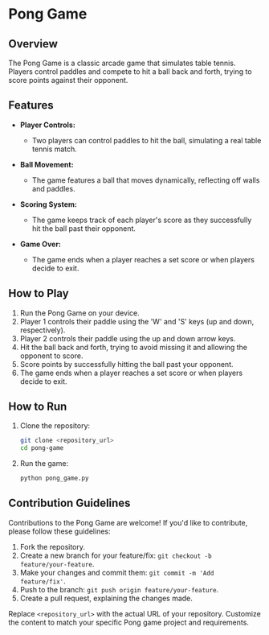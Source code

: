 # Pong Game

## Overview

The Pong Game is a classic arcade game that simulates table tennis. Players control paddles and compete to hit a ball back and forth, trying to score points against their opponent.

## Features

- **Player Controls:**
  - Two players can control paddles to hit the ball, simulating a real table tennis match.

- **Ball Movement:**
  - The game features a ball that moves dynamically, reflecting off walls and paddles.

- **Scoring System:**
  - The game keeps track of each player's score as they successfully hit the ball past their opponent.

- **Game Over:**
  - The game ends when a player reaches a set score or when players decide to exit.

## How to Play

1. Run the Pong Game on your device.
2. Player 1 controls their paddle using the 'W' and 'S' keys (up and down, respectively).
3. Player 2 controls their paddle using the up and down arrow keys.
4. Hit the ball back and forth, trying to avoid missing it and allowing the opponent to score.
5. Score points by successfully hitting the ball past your opponent.
6. The game ends when a player reaches a set score or when players decide to exit.

## How to Run

1. Clone the repository:
   ```bash
   git clone <repository_url>
   cd pong-game
   ```

2. Run the game:
   ```bash
   python pong_game.py
   ```

## Contribution Guidelines

Contributions to the Pong Game are welcome! If you'd like to contribute, please follow these guidelines:

1. Fork the repository.
2. Create a new branch for your feature/fix: `git checkout -b feature/your-feature`.
3. Make your changes and commit them: `git commit -m 'Add feature/fix'`.
4. Push to the branch: `git push origin feature/your-feature`.
5. Create a pull request, explaining the changes made.



Replace `<repository_url>` with the actual URL of your repository. Customize the content to match your specific Pong game project and requirements.